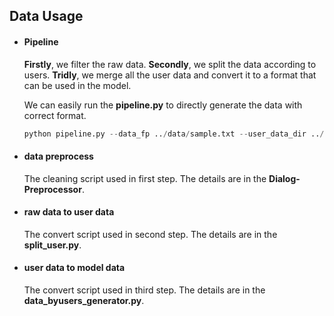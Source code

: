 ## Data Usage 

- #### Pipeline

  **Firstly**, we filter the raw data. **Secondly**,  we split the data according to users. **Tridly**, we merge all the user data and convert it to a format that can be used in the model.

  We can easily run the **pipeline.py** to directly generate the data with correct format.

  ```python
  python pipeline.py --data_fp ../data/sample.txt --user_data_dir ../data/sample_byuser_filter --model_data_dir ../data/sample_datasets
  ```

- #### data preprocess

  The cleaning script used in first step. The details are in the **Dialog-Preprocessor**.

- #### raw data to user data

  The convert script used in second step. The details are in the **split_user.py**.

- #### user data to model data

  The convert script used in third step. The details are in the **data_byusers_generator.py**.

  ​	

  

